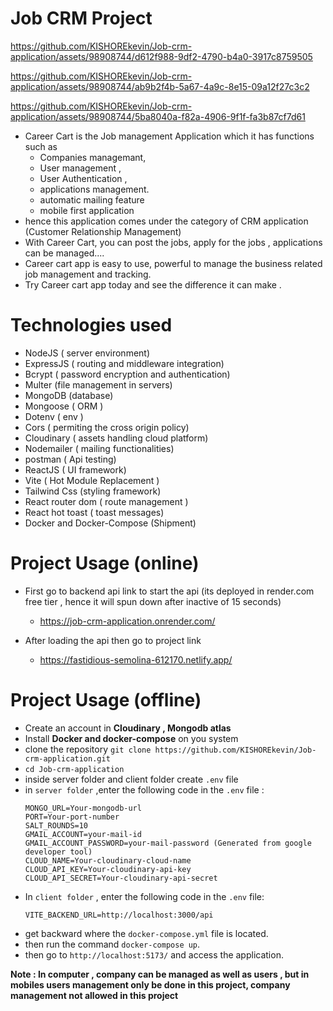 # Job CRM Project


https://github.com/KISHOREkevin/Job-crm-application/assets/98908744/d612f988-9df2-4790-b4a0-3917c8759505



https://github.com/KISHOREkevin/Job-crm-application/assets/98908744/ab9b2f4b-5a67-4a9c-8e15-09a12f27c3c2



https://github.com/KISHOREkevin/Job-crm-application/assets/98908744/5ba8040a-f82a-4906-9f1f-fa3b87cf7d61



* Career Cart is the Job management Application which it has functions such as 
    * Companies managemant,
    * User management , 
    * User Authentication , 
    * applications management.
    * automatic mailing feature
    * mobile first application
* hence this application comes under the category of CRM application (Customer Relationship Management)
* With Career Cart, you can post the jobs, apply for the jobs , applications can be managed....
* Career cart app is easy to use, powerful to manage the business related job management and tracking.
* Try Career cart app today and see the difference it can make .

# Technologies used
* NodeJS ( server environment)
* ExpressJS ( routing and middleware integration)
* Bcrypt ( password encryption and authentication)
* Multer (file management in servers)
* MongoDB (database)
* Mongoose ( ORM )
* Dotenv ( env )
* Cors ( permiting the cross origin policy)
* Cloudinary ( assets handling cloud platform)
* Nodemailer ( mailing functionalities)
* postman ( Api testing)
* ReactJS ( UI framework)
* Vite ( Hot Module Replacement )
* Tailwind Css (styling framework)
* React router dom ( route management )
* React hot toast ( toast messages)
* Docker and Docker-Compose (Shipment)
  
# Project Usage (online)
* First go to backend api link to start the api (its deployed in render.com free tier , hence it will spun down after inactive of 15 seconds)
  * https://job-crm-application.onrender.com/

* After loading the api then go to project link
    * https://fastidious-semolina-612170.netlify.app/

# Project Usage (offline)
* Create an account in **Cloudinary , Mongodb atlas**
* Install **Docker and docker-compose** on you system 
* clone the repository `git clone https://github.com/KISHOREkevin/Job-crm-application.git`
* `cd Job-crm-application`
* inside server folder and client folder create `.env` file
* in `server folder` ,enter the following code in the `.env` file :
     ```
     MONGO_URL=Your-mongodb-url
     PORT=Your-port-number
     SALT_ROUNDS=10
     GMAIL_ACCOUNT=your-mail-id
     GMAIL_ACCOUNT_PASSWORD=your-mail-password (Generated from google developer tool)
     CLOUD_NAME=Your-cloudinary-cloud-name
     CLOUD_API_KEY=Your-cloudinary-api-key
     CLOUD_API_SECRET=Your-cloudinary-api-secret
     ```       
* In `client folder` , enter the following code in the `.env` file:
   ```
  VITE_BACKEND_URL=http://localhost:3000/api
   ```
* get backward where the `docker-compose.yml` file is located.
* then run the command `docker-compose up`.
* then go to `http://localhost:5173/` and access the application.

**Note : In computer , company can be managed as well as users , but in mobiles users management only be done in this project,  company management not allowed in this project**
